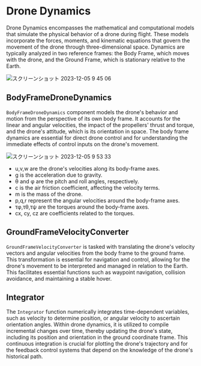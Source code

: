 # Drone Dynamics

Drone Dynamics encompasses the mathematical and computational models that simulate the physical behavior of a drone during flight. These models incorporate the forces, moments, and kinematic equations that govern the movement of the drone through three-dimensional space. Dynamics are typically analyzed in two reference frames: the Body Frame, which moves with the drone, and the Ground Frame, which is stationary relative to the Earth.

![スクリーンショット 2023-12-05 9 45 06](https://github.com/toppers/hakoniwa-px4sim/assets/164193/bfef00a5-8c05-46da-a7a5-98efa777d90e)


## BodyFrameDroneDynamics

`BodyFrameDroneDynamics` component models the drone's behavior and motion from the perspective of its own body frame. It accounts for the linear and angular velocities, the impact of the propellers' thrust and torque, and the drone's attitude, which is its orientation in space. The body frame dynamics are essential for direct drone control and for understanding the immediate effects of control inputs on the drone's movement.

![スクリーンショット 2023-12-05 9 53 33](https://github.com/toppers/hakoniwa-px4sim/assets/164193/5c59bd35-99e3-45cd-b508-85b49e9c0049)

* u,v,w are the drone's velocities along its body-frame axes.
* g is the acceleration due to gravity.
* θ and φ are the pitch and roll angles, respectively.
* c is the air friction coefficient, affecting the velocity terms.
* m is the mass of the drone.
* p,q,r represent the angular velocities around the body-frame axes.
* τφ,τθ,τψ are the torques around the body-frame axes.
* cx​, cy, cz are coefficients related to the torques.

## GroundFrameVelocityConverter

`GroundFrameVelocityConverter` is tasked with translating the drone's velocity vectors and angular velocities from the body frame to the ground frame. This transformation is essential for navigation and control, allowing for the drone's movement to be interpreted and managed in relation to the Earth. This facilitates essential functions such as waypoint navigation, collision avoidance, and maintaining a stable hover.

## Integrator

The `Integrator` function numerically integrates time-dependent variables, such as velocity to determine position, or angular velocity to ascertain orientation angles. Within drone dynamics, it is utilized to compile incremental changes over time, thereby updating the drone's state, including its position and orientation in the ground coordinate frame. This continuous integration is crucial for plotting the drone's trajectory and for the feedback control systems that depend on the knowledge of the drone's historical path.
